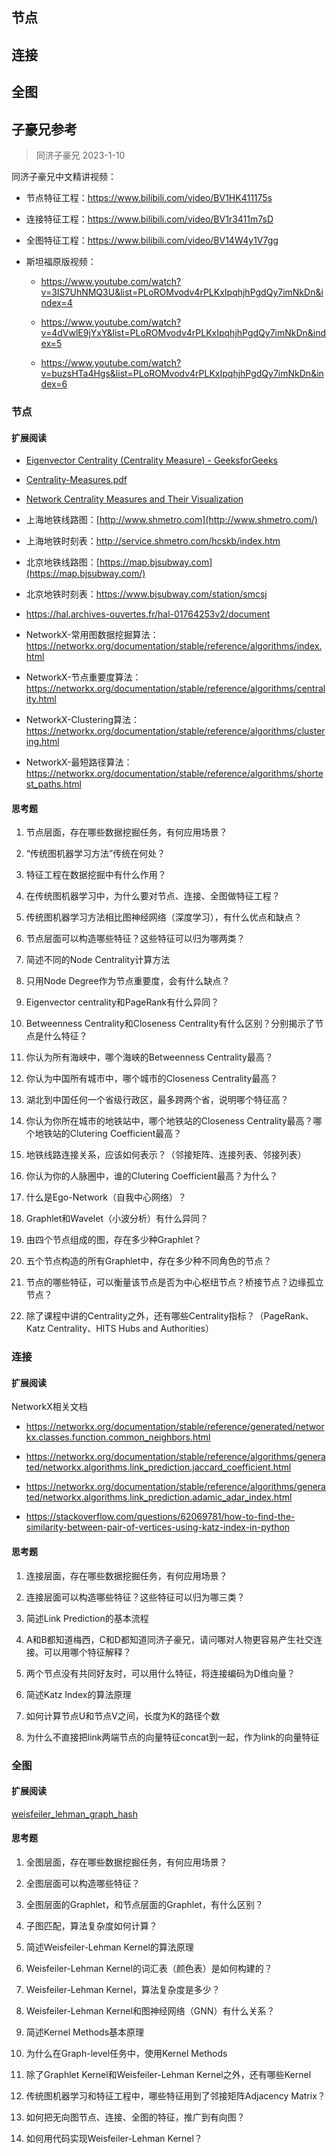 ## 节点


## 连接


## 全图

## 子豪兄参考

> 同济子豪兄 2023-1-10

同济子豪兄中文精讲视频：

- 节点特征工程：https://www.bilibili.com/video/BV1HK411175s

- 连接特征工程：https://www.bilibili.com/video/BV1r3411m7sD

- 全图特征工程：https://www.bilibili.com/video/BV14W4y1V7gg

- 斯坦福原版视频：

	- https://www.youtube.com/watch?v=3IS7UhNMQ3U&list=PLoROMvodv4rPLKxIpqhjhPgdQy7imNkDn&index=4
	
	- https://www.youtube.com/watch?v=4dVwlE9jYxY&list=PLoROMvodv4rPLKxIpqhjhPgdQy7imNkDn&index=5
	
	- https://www.youtube.com/watch?v=buzsHTa4Hgs&list=PLoROMvodv4rPLKxIpqhjhPgdQy7imNkDn&index=6

### 节点

#### 扩展阅读
- [Eigenvector Centrality (Centrality Measure) - GeeksforGeeks](https://www.geeksforgeeks.org/eigenvector-centrality-centrality-measure/)

- [Centrality-Measures.pdf](https://www.jsums.edu/nmeghanathan/files/2015/08/CSC641-Fall2015-Module-2-Centrality-Measures.pdf?x61976)

- [Network Centrality Measures and Their Visualization](https://aksakalli.github.io/2017/07/17/network-centrality-measures-and-their-visualization.html)

- 上海地铁线路图：[http://www.shmetro.com](http://www.shmetro.com/)

- 上海地铁时刻表：<http://service.shmetro.com/hcskb/index.htm>

- 北京地铁线路图：[https://map.bjsubway.com](https://map.bjsubway.com/)

- 北京地铁时刻表：<https://www.bjsubway.com/station/smcsj>

- <https://hal.archives-ouvertes.fr/hal-01764253v2/document>

- NetworkX-常用图数据挖掘算法：<https://networkx.org/documentation/stable/reference/algorithms/index.html>

- NetworkX-节点重要度算法：<https://networkx.org/documentation/stable/reference/algorithms/centrality.html>

- NetworkX-Clustering算法：<https://networkx.org/documentation/stable/reference/algorithms/clustering.html>

- NetworkX-最短路径算法：<https://networkx.org/documentation/stable/reference/algorithms/shortest_paths.html>

#### 思考题

1. 节点层面，存在哪些数据挖掘任务，有何应用场景？

2. “传统图机器学习方法”传统在何处？

3. 特征工程在数据挖掘中有什么作用？

4. 在传统图机器学习中，为什么要对节点、连接、全图做特征工程？

5. 传统图机器学习方法相比图神经网络（深度学习），有什么优点和缺点？

6. 节点层面可以构造哪些特征？这些特征可以归为哪两类？

7. 简述不同的Node Centrality计算方法

8. 只用Node Degree作为节点重要度，会有什么缺点？

9. Eigenvector centrality和PageRank有什么异同？

10. Betweenness Centrality和Closeness Centrality有什么区别？分别揭示了节点是什么特征？

11. 你认为所有海峡中，哪个海峡的Betweenness Centrality最高？

12. 你认为中国所有城市中，哪个城市的Closeness Centrality最高？

13. 湖北到中国任何一个省级行政区，最多跨两个省，说明哪个特征高？

14. 你认为你所在城市的地铁站中，哪个地铁站的Closeness Centrality最高？哪个地铁站的Clutering Coefficient最高？

15. 地铁线路连接关系，应该如何表示？（邻接矩阵、连接列表、邻接列表）

16. 你认为你的人脉圈中，谁的Clutering Coefficient最高？为什么？

17. 什么是Ego-Network（自我中心网络）？

18. Graphlet和Wavelet（小波分析）有什么异同？

19. 由四个节点组成的图，存在多少种Graphlet？

20. 五个节点构造的所有Graphlet中，存在多少种不同角色的节点？

21. 节点的哪些特征，可以衡量该节点是否为中心枢纽节点？桥接节点？边缘孤立节点？

22. 除了课程中讲的Centrality之外，还有哪些Centrality指标？（PageRank、Katz Centrality、HITS Hubs and Authorities）

### 连接

#### 扩展阅读

NetworkX相关文档

- https://networkx.org/documentation/stable/reference/generated/networkx.classes.function.common_neighbors.html

- https://networkx.org/documentation/stable/reference/algorithms/generated/networkx.algorithms.link_prediction.jaccard_coefficient.html

- https://networkx.org/documentation/stable/reference/algorithms/generated/networkx.algorithms.link_prediction.adamic_adar_index.html

- https://stackoverflow.com/questions/62069781/how-to-find-the-similarity-between-pair-of-vertices-using-katz-index-in-python

#### 思考题

1. 连接层面，存在哪些数据挖掘任务，有何应用场景？

2. 连接层面可以构造哪些特征？这些特征可以归为哪三类？

3. 简述Link Prediction的基本流程

4. A和B都知道梅西，C和D都知道同济子豪兄，请问哪对人物更容易产生社交连接。可以用哪个特征解释？

5. 两个节点没有共同好友时，可以用什么特征，将连接编码为D维向量？

6. 简述Katz Index的算法原理

7. 如何计算节点U和节点V之间，长度为K的路径个数

8. 为什么不直接把link两端节点的向量特征concat到一起，作为link的向量特征

### 全图

#### 扩展阅读

[weisfeiler_lehman_graph_hash](https://networkx.org/documentation/stable/reference/algorithms/generated/networkx.algorithms.graph_hashing.weisfeiler_lehman_graph_hash.html)

#### 思考题

1. 全图层面，存在哪些数据挖掘任务，有何应用场景？

2. 全图层面可以构造哪些特征？

3. 全图层面的Graphlet，和节点层面的Graphlet，有什么区别？

4. 子图匹配，算法复杂度如何计算？

5. 简述Weisfeiler-Lehman Kernel的算法原理

6. Weisfeiler-Lehman Kernel的词汇表（颜色表）是如何构建的？

7. Weisfeiler-Lehman Kernel，算法复杂度是多少？

8. Weisfeiler-Lehman Kernel和图神经网络（GNN）有什么关系？

9. 简述Kernel Methods基本原理

10. 为什么在Graph-level任务中，使用Kernel Methods

11. 除了Graphlet Kernel和Weisfeiler-Lehman Kernel之外，还有哪些Kernel

12. 传统图机器学习和特征工程中，哪些特征用到了邻接矩阵Adjacency Matrix？

13. 如何把无向图节点、连接、全图的特征，推广到有向图？

14. 如何用代码实现Weisfeiler-Lehman Kernel？